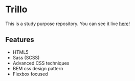 # Trillo

This is a study purpose repository. You can see it live [here](https://trillo-jp.netlify.app)!

## Features

-   HTML5
-   Sass (SCSS)
-   Advanced CSS techniques
-   BEM css design pattern
-   Flexbox focused
